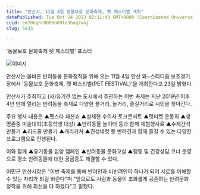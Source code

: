 ```yaml
---
title: "안산시, 11월 4일 동물보호 문화축제, 펫 페스티벌 개최"
datePublished: Tue Oct 24 2023 02:11:43 GMT+0000 (Coordinated Universal Time)
cuid: cm706ghr8000o09le3haq7waj
slug: 5833

---
```



'동물보호 문화축제 펫 페스티벌' 포스터

![이미지](https://cdn.hashnode.com/res/hashnode/image/upload/v1739259932046/79163088-9a56-42c6-9538-0856a0337892.jpeg)

안산시는 올바른 반려동물 문화정착을 위해 오는 11월 4일 안산 와~스티디움 보조경기장에서 '동물보호 문화축제, 펫 페스티벌(PET FESTIVAL)'을 개최한다고 23일 밝혔다.

안산시가 주최하고 (사)유기견 없는 도시에서 주관하는 이번 축제는 지난 2019년 이후 4년 만에 열리는 반려동물 축제로 다양한 볼거리, 놀거리, 즐길거리로 시민을 찾아간다.

주요 행사 내용은 ▲펫스타 패션쇼 ▲설채현 수의사 토크콘서트 ▲펫티켓 운동회 ▲생명존중 미술대회(초등학생 대상) ▲반려동물 놀이터 등과 함께 체험행사로 ▲수제간식 만들기 ▲리드줄 만들기 ▲캐리커쳐 ▲견생네컷 등 반려견과 함께 즐길 수 있는 다양한 프로그램으로 진행된다.

이와 함께 ▲유기동물 입양 캠페인 ▲반려동물 문화교실 ▲행동 및 건강상담 코너 운영으로 평소 반려동물에 대한 궁금증도 해결할 수 있다.

이민근 안산시장은 "이번 축제를 통해 반려인과 비반려인이 하나가 되어 서로를 이해할 수 있는 자리가 되길 바란다"며 "앞으로도 사람과 동물이 조화롭게 공존하는 반려문화 정착을 위해 최선을 다 하겠다"고 말했다.